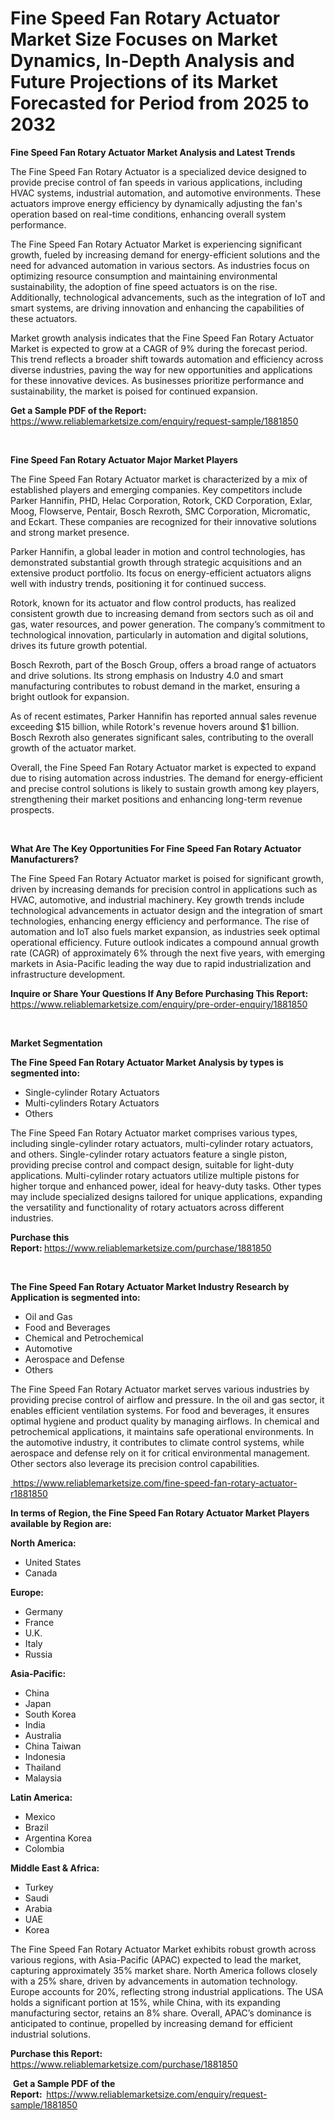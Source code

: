 <p><h1>Fine Speed Fan Rotary Actuator Market Size Focuses on Market Dynamics, In-Depth Analysis and Future Projections of its Market Forecasted for Period from 2025 to 2032</h1></p><p><strong>Fine Speed Fan Rotary Actuator Market Analysis and Latest Trends</strong></p>
<p><p>The Fine Speed Fan Rotary Actuator is a specialized device designed to provide precise control of fan speeds in various applications, including HVAC systems, industrial automation, and automotive environments. These actuators improve energy efficiency by dynamically adjusting the fan's operation based on real-time conditions, enhancing overall system performance.</p><p>The Fine Speed Fan Rotary Actuator Market is experiencing significant growth, fueled by increasing demand for energy-efficient solutions and the need for advanced automation in various sectors. As industries focus on optimizing resource consumption and maintaining environmental sustainability, the adoption of fine speed actuators is on the rise. Additionally, technological advancements, such as the integration of IoT and smart systems, are driving innovation and enhancing the capabilities of these actuators.</p><p>Market growth analysis indicates that the Fine Speed Fan Rotary Actuator Market is expected to grow at a CAGR of 9% during the forecast period. This trend reflects a broader shift towards automation and efficiency across diverse industries, paving the way for new opportunities and applications for these innovative devices. As businesses prioritize performance and sustainability, the market is poised for continued expansion.</p></p>
<p><strong>Get a Sample PDF of the Report:&nbsp;</strong> <a href="https://www.reliablemarketsize.com/enquiry/request-sample/1881850?utm_campaign=3183&utm_medium=2&utm_source=Github&utm_content=ia&utm_term=16042025&utm_id=fine-speed-fan-rotary-actuator">https://www.reliablemarketsize.com/enquiry/request-sample/1881850</a></p>
<p>&nbsp;</p>
<p><strong>Fine Speed Fan Rotary Actuator Major Market Players</strong></p>
<p><p>The Fine Speed Fan Rotary Actuator market is characterized by a mix of established players and emerging companies. Key competitors include Parker Hannifin, PHD, Helac Corporation, Rotork, CKD Corporation, Exlar, Moog, Flowserve, Pentair, Bosch Rexroth, SMC Corporation, Micromatic, and Eckart. These companies are recognized for their innovative solutions and strong market presence.</p><p>Parker Hannifin, a global leader in motion and control technologies, has demonstrated substantial growth through strategic acquisitions and an extensive product portfolio. Its focus on energy-efficient actuators aligns well with industry trends, positioning it for continued success.</p><p>Rotork, known for its actuator and flow control products, has realized consistent growth due to increasing demand from sectors such as oil and gas, water resources, and power generation. The company’s commitment to technological innovation, particularly in automation and digital solutions, drives its future growth potential.</p><p>Bosch Rexroth, part of the Bosch Group, offers a broad range of actuators and drive solutions. Its strong emphasis on Industry 4.0 and smart manufacturing contributes to robust demand in the market, ensuring a bright outlook for expansion.</p><p>As of recent estimates, Parker Hannifin has reported annual sales revenue exceeding $15 billion, while Rotork's revenue hovers around $1 billion. Bosch Rexroth also generates significant sales, contributing to the overall growth of the actuator market.</p><p>Overall, the Fine Speed Fan Rotary Actuator market is expected to expand due to rising automation across industries. The demand for energy-efficient and precise control solutions is likely to sustain growth among key players, strengthening their market positions and enhancing long-term revenue prospects.</p></p>
<p>&nbsp;</p>
<p><strong>What Are The Key Opportunities For Fine Speed Fan Rotary Actuator Manufacturers?</strong></p>
<p><p>The Fine Speed Fan Rotary Actuator market is poised for significant growth, driven by increasing demands for precision control in applications such as HVAC, automotive, and industrial machinery. Key growth trends include technological advancements in actuator design and the integration of smart technologies, enhancing energy efficiency and performance. The rise of automation and IoT also fuels market expansion, as industries seek optimal operational efficiency. Future outlook indicates a compound annual growth rate (CAGR) of approximately 6% through the next five years, with emerging markets in Asia-Pacific leading the way due to rapid industrialization and infrastructure development.</p></p>
<p><strong>Inquire or Share Your Questions If Any Before Purchasing This Report:</strong> <a href="https://www.reliablemarketsize.com/enquiry/pre-order-enquiry/1881850?utm_campaign=3183&utm_medium=2&utm_source=Github&utm_content=ia&utm_term=16042025&utm_id=fine-speed-fan-rotary-actuator">https://www.reliablemarketsize.com/enquiry/pre-order-enquiry/1881850</a></p>
<p>&nbsp;</p>
<p><strong>Market Segmentation</strong></p>
<p><strong>The Fine Speed Fan Rotary Actuator Market Analysis by types is segmented into:</strong></p>
<p><ul><li>Single-cylinder Rotary Actuators</li><li>Multi-cylinders Rotary Actuators</li><li>Others</li></ul></p>
<p><p>The Fine Speed Fan Rotary Actuator market comprises various types, including single-cylinder rotary actuators, multi-cylinder rotary actuators, and others. Single-cylinder rotary actuators feature a single piston, providing precise control and compact design, suitable for light-duty applications. Multi-cylinder rotary actuators utilize multiple pistons for higher torque and enhanced power, ideal for heavy-duty tasks. Other types may include specialized designs tailored for unique applications, expanding the versatility and functionality of rotary actuators across different industries.</p></p>
<p><strong>Purchase this Report:&nbsp;</strong><a href="https://www.reliablemarketsize.com/purchase/1881850?utm_campaign=3183&utm_medium=2&utm_source=Github&utm_content=ia&utm_term=16042025&utm_id=fine-speed-fan-rotary-actuator">https://www.reliablemarketsize.com/purchase/1881850</a></p>
<p>&nbsp;</p>
<p><strong>The Fine Speed Fan Rotary Actuator Market Industry Research by Application is segmented into:</strong></p>
<p><ul><li>Oil and Gas</li><li>Food and Beverages</li><li>Chemical and Petrochemical</li><li>Automotive</li><li>Aerospace and Defense</li><li>Others</li></ul></p>
<p><p>The Fine Speed Fan Rotary Actuator market serves various industries by providing precise control of airflow and pressure. In the oil and gas sector, it enables efficient ventilation systems. For food and beverages, it ensures optimal hygiene and product quality by managing airflows. In chemical and petrochemical applications, it maintains safe operational environments. In the automotive industry, it contributes to climate control systems, while aerospace and defense rely on it for critical environmental management. Other sectors also leverage its precision control capabilities.</p></p>
<p><a href="https://www.reliablemarketsize.com/fine-speed-fan-rotary-actuator-r1881850?utm_campaign=3183&utm_medium=2&utm_source=Github&utm_content=ia&utm_term=16042025&utm_id=fine-speed-fan-rotary-actuator">&nbsp;https://www.reliablemarketsize.com/fine-speed-fan-rotary-actuator-r1881850</a></p>
<p><strong>In terms of Region, the Fine Speed Fan Rotary Actuator Market Players available by Region are:</strong></p>
<p>
    <p> <strong> North America: </strong>
        <ul>
            <li>United States</li>
            <li>Canada</li>
        </ul>
        </p> 
    <p> <strong> Europe: </strong>
        <ul>
            <li>Germany</li>
            <li>France</li>
            <li>U.K.</li>
            <li>Italy</li>
            <li>Russia</li>
        </ul>
        </p> 
    <p> <strong> Asia-Pacific: </strong>
        <ul>
            <li>China</li>
            <li>Japan</li>
            <li>South Korea</li>
            <li>India</li>
            <li>Australia</li>
            <li>China Taiwan</li>
            <li>Indonesia</li>
            <li>Thailand</li>
            <li>Malaysia</li>
        </ul>
        </p> 
    <p> <strong> Latin America: </strong>
        <ul>
            <li>Mexico</li>
            <li>Brazil</li>
            <li>Argentina Korea</li>
            <li>Colombia</li>
        </ul>
        </p> 
    <p> <strong> Middle East & Africa: </strong>
        <ul>
            <li>Turkey</li>
            <li>Saudi</li>
            <li>Arabia</li>
            <li>UAE</li>
            <li>Korea</li>
        </ul>
    </p>
    </p>
<p><p>The Fine Speed Fan Rotary Actuator Market exhibits robust growth across various regions, with Asia-Pacific (APAC) expected to lead the market, capturing approximately 35% market share. North America follows closely with a 25% share, driven by advancements in automation technology. Europe accounts for 20%, reflecting strong industrial applications. The USA holds a significant portion at 15%, while China, with its expanding manufacturing sector, retains an 8% share. Overall, APAC’s dominance is anticipated to continue, propelled by increasing demand for efficient industrial solutions.</p></p>
<p><strong>Purchase this Report: </strong><a href="https://www.reliablemarketsize.com/purchase/1881850?utm_campaign=3183&utm_medium=2&utm_source=Github&utm_content=ia&utm_term=16042025&utm_id=fine-speed-fan-rotary-actuator">https://www.reliablemarketsize.com/purchase/1881850</a></p>
<p>&nbsp;<strong>Get a Sample PDF of the Report:&nbsp;&nbsp;</strong><a href="https://www.reliablemarketsize.com/enquiry/request-sample/1881850?utm_campaign=3183&utm_medium=2&utm_source=Github&utm_content=ia&utm_term=16042025&utm_id=fine-speed-fan-rotary-actuator">https://www.reliablemarketsize.com/enquiry/request-sample/1881850</a></p>
<p><strong></strong></p>
<p><p></p><p></p><p></p></p>